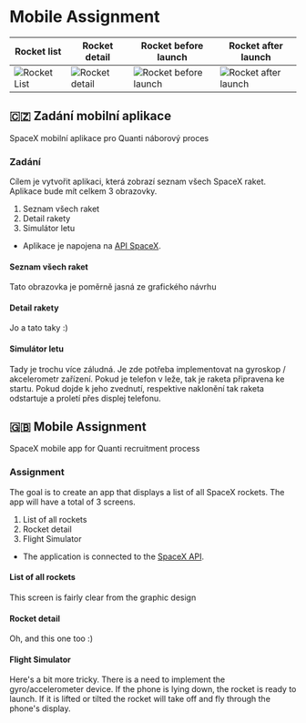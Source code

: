 # Mobile Assignment

| Rocket list  | Rocket detail | Rocket before launch | Rocket after launch |
| ------------- | ------------- | ------------- | ------------- |
| ![Rocket List](./Screens/Rocket%20List.png?raw=true)  | ![Rocket detail](./Screens/Rocket%20Detail.png?raw=true)  | ![Rocket before launch](./Screens/Rocket%20Launch%20-%20Before.png?raw=true) | ![Rocket after launch](./Screens/Rocket%20Launch%20-%20After.png?raw=true) |


## 🇨🇿 Zadání mobilní aplikace
SpaceX mobilní aplikace pro Quanti náborový proces

### Zadání
Cílem je vytvořit aplikaci, která zobrazí seznam všech SpaceX raket. Aplikace bude mít celkem 3 obrazovky. 

1. Seznam všech raket
2. Detail rakety
3. Simulátor letu

 * Aplikace je napojena na [API SpaceX](https://docs.spacexdata.com). 

#### Seznam všech raket
Tato obrazovka je poměrně jasná ze grafického návrhu 

#### Detail rakety
Jo a tato taky :) 

#### Simulátor letu
Tady je trochu více záludná. Je zde potřeba implementovat na gyroskop / akcelerometr zařízení. Pokud je telefon v leže, tak je raketa připravena ke startu. Pokud dojde k jeho zvednutí, respektive naklonění tak raketa odstartuje a proletí přes displej telefonu. 


## 🇬🇧 Mobile Assignment
SpaceX mobile app for Quanti recruitment process

### Assignment
The goal is to create an app that displays a list of all SpaceX rockets. The app will have a total of 3 screens. 

1. List of all rockets
2. Rocket detail
3. Flight Simulator

 * The application is connected to the [SpaceX API](https://docs.spacexdata.com). 

#### List of all rockets
This screen is fairly clear from the graphic design 

#### Rocket detail
Oh, and this one too :) 

#### Flight Simulator
Here's a bit more tricky. There is a need to implement the gyro/accelerometer device. If the phone is lying down, the rocket is ready to launch. If it is lifted or tilted the rocket will take off and fly through the phone's display. 

